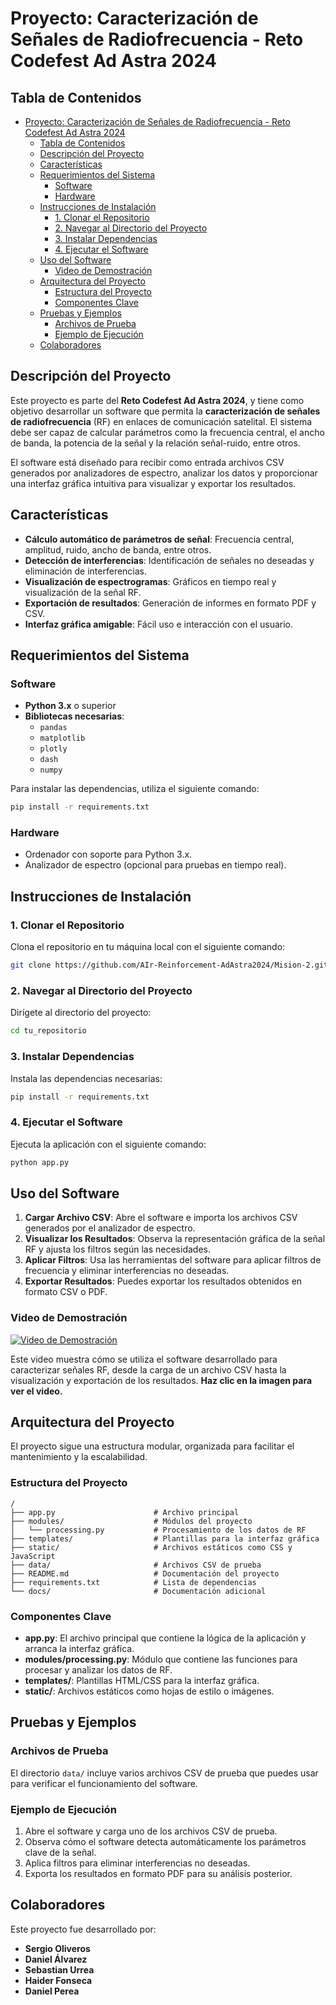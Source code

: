 # Proyecto: Caracterización de Señales de Radiofrecuencia - Reto Codefest Ad Astra 2024


## Tabla de Contenidos

- [Proyecto: Caracterización de Señales de Radiofrecuencia - Reto Codefest Ad Astra 2024](#proyecto-caracterización-de-señales-de-radiofrecuencia---reto-codefest-ad-astra-2024)
  - [Tabla de Contenidos](#tabla-de-contenidos)
  - [Descripción del Proyecto](#descripción-del-proyecto)
  - [Características](#características)
  - [Requerimientos del Sistema](#requerimientos-del-sistema)
    - [Software](#software)
    - [Hardware](#hardware)
  - [Instrucciones de Instalación](#instrucciones-de-instalación)
    - [1. Clonar el Repositorio](#1-clonar-el-repositorio)
    - [2. Navegar al Directorio del Proyecto](#2-navegar-al-directorio-del-proyecto)
    - [3. Instalar Dependencias](#3-instalar-dependencias)
    - [4. Ejecutar el Software](#4-ejecutar-el-software)
  - [Uso del Software](#uso-del-software)
    - [Video de Demostración](#video-de-demostración)
  - [Arquitectura del Proyecto](#arquitectura-del-proyecto)
    - [Estructura del Proyecto](#estructura-del-proyecto)
    - [Componentes Clave](#componentes-clave)
  - [Pruebas y Ejemplos](#pruebas-y-ejemplos)
    - [Archivos de Prueba](#archivos-de-prueba)
    - [Ejemplo de Ejecución](#ejemplo-de-ejecución)
  - [Colaboradores](#colaboradores)

## Descripción del Proyecto

Este proyecto es parte del **Reto Codefest Ad Astra 2024**, y tiene como objetivo desarrollar un software que permita la **caracterización de señales de radiofrecuencia** (RF) en enlaces de comunicación satelital. El sistema debe ser capaz de calcular parámetros como la frecuencia central, el ancho de banda, la potencia de la señal y la relación señal-ruido, entre otros.

El software está diseñado para recibir como entrada archivos CSV generados por analizadores de espectro, analizar los datos y proporcionar una interfaz gráfica intuitiva para visualizar y exportar los resultados.

## Características

- **Cálculo automático de parámetros de señal**: Frecuencia central, amplitud, ruido, ancho de banda, entre otros.
- **Detección de interferencias**: Identificación de señales no deseadas y eliminación de interferencias.
- **Visualización de espectrogramas**: Gráficos en tiempo real y visualización de la señal RF.
- **Exportación de resultados**: Generación de informes en formato PDF y CSV.
- **Interfaz gráfica amigable**: Fácil uso e interacción con el usuario.

## Requerimientos del Sistema

### Software
- **Python 3.x** o superior
- **Bibliotecas necesarias**:
  - `pandas`
  - `matplotlib`
  - `plotly`
  - `dash`
  - `numpy`
  
Para instalar las dependencias, utiliza el siguiente comando:

```bash
pip install -r requirements.txt
```

### Hardware
- Ordenador con soporte para Python 3.x.
- Analizador de espectro (opcional para pruebas en tiempo real).

## Instrucciones de Instalación

### 1. Clonar el Repositorio
Clona el repositorio en tu máquina local con el siguiente comando:

```bash
git clone https://github.com/AIr-Reinforcement-AdAstra2024/Mision-2.git
```

### 2. Navegar al Directorio del Proyecto
Dirígete al directorio del proyecto:

```bash
cd tu_repositorio
```

### 3. Instalar Dependencias
Instala las dependencias necesarias:

```bash
pip install -r requirements.txt
```

### 4. Ejecutar el Software
Ejecuta la aplicación con el siguiente comando:

```bash
python app.py
```

## Uso del Software

1. **Cargar Archivo CSV**: Abre el software e importa los archivos CSV generados por el analizador de espectro.
2. **Visualizar los Resultados**: Observa la representación gráfica de la señal RF y ajusta los filtros según las necesidades.
3. **Aplicar Filtros**: Usa las herramientas del software para aplicar filtros de frecuencia y eliminar interferencias no deseadas.
4. **Exportar Resultados**: Puedes exportar los resultados obtenidos en formato CSV o PDF.

### Video de Demostración

[![Video de Demostración]()]()

Este video muestra cómo se utiliza el software desarrollado para caracterizar señales RF, desde la carga de un archivo CSV hasta la visualización y exportación de los resultados. **Haz clic en la imagen para ver el video.**

## Arquitectura del Proyecto

El proyecto sigue una estructura modular, organizada para facilitar el mantenimiento y la escalabilidad.

### Estructura del Proyecto

```
/
├── app.py                      # Archivo principal
├── modules/                    # Módulos del proyecto
│   └── processing.py           # Procesamiento de los datos de RF
├── templates/                  # Plantillas para la interfaz gráfica
├── static/                     # Archivos estáticos como CSS y JavaScript
├── data/                       # Archivos CSV de prueba
├── README.md                   # Documentación del proyecto
├── requirements.txt            # Lista de dependencias
└── docs/                       # Documentación adicional
```

### Componentes Clave

- **app.py**: El archivo principal que contiene la lógica de la aplicación y arranca la interfaz gráfica.
- **modules/processing.py**: Módulo que contiene las funciones para procesar y analizar los datos de RF.
- **templates/**: Plantillas HTML/CSS para la interfaz gráfica.
- **static/**: Archivos estáticos como hojas de estilo o imágenes.

## Pruebas y Ejemplos

### Archivos de Prueba
El directorio `data/` incluye varios archivos CSV de prueba que puedes usar para verificar el funcionamiento del software.

### Ejemplo de Ejecución
1. Abre el software y carga uno de los archivos CSV de prueba.
2. Observa cómo el software detecta automáticamente los parámetros clave de la señal.
3. Aplica filtros para eliminar interferencias no deseadas.
4. Exporta los resultados en formato PDF para su análisis posterior.

## Colaboradores

Este proyecto fue desarrollado por:

- **Sergio Oliveros**
- **Daniel Álvarez**
- **Sebastian Urrea**
- **Haider Fonseca**
- **Daniel Perea**

